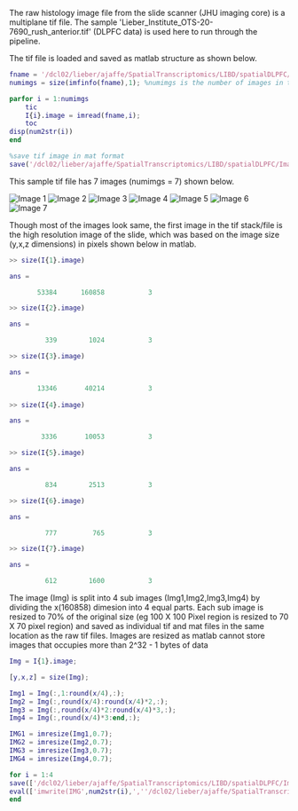 
The raw histology image file from the slide scanner (JHU imaging core) is a multiplane tif file. The sample 'Lieber_Institute_OTS-20-7690_rush_anterior.tif' (DLPFC data) is used here to run through the pipeline. 

The tif file is loaded and saved as matlab structure as shown below. 

```matlab
fname = '/dcl02/lieber/ajaffe/SpatialTranscriptomics/LIBD/spatialDLPFC/Images/Lieber_Institute_OTS-20-7690_rush_anterior.tif';
numimgs = size(imfinfo(fname),1); %numimgs is the number of images in the tif file

parfor i = 1:numimgs
    tic
    I{i}.image = imread(fname,i);
    toc
disp(num2str(i))
end

%save tif image in mat format
save('/dcl02/lieber/ajaffe/SpatialTranscriptomics/LIBD/spatialDLPFC/Images/Lieber_Institute_OTS-20-7690_rush_anterior.mat','I', '-v7.3');

```

This sample tif file has 7 images (numimgs = 7) shown below.

<img src="https://github.com/LieberInstitute/Spatial_ImgProcessing/blob/main/img1.png" title="Image 1" /> <img src="https://github.com/LieberInstitute/Spatial_ImgProcessing/blob/main/img2.png" title="Image 2" /> <img src="https://github.com/LieberInstitute/Spatial_ImgProcessing/blob/main/img3.png" title="Image 3" /> <img src="https://github.com/LieberInstitute/Spatial_ImgProcessing/blob/main/img4.png" title="Image 4" /> <img src="https://github.com/LieberInstitute/Spatial_ImgProcessing/blob/main/img5.png" title="Image 5" /> <img src="https://github.com/LieberInstitute/Spatial_ImgProcessing/blob/main/img6.png" title="Image 6" /> <img src="https://github.com/LieberInstitute/Spatial_ImgProcessing/blob/main/img7.png" title="Image 7" /><br/>

Though most of the images look same, the first image in the tif stack/file is the high resolution image of the slide, which was based on the image size (y,x,z dimensions) in pixels shown below in matlab. 

```matlab
>> size(I{1}.image)

ans =

       53384      160858           3

>> size(I{2}.image)

ans =

         339        1024           3

>> size(I{3}.image)

ans =

       13346       40214           3
       
>> size(I{4}.image)

ans =

        3336       10053           3

>> size(I{5}.image)  

ans =

         834        2513           3

>> size(I{6}.image)

ans =

         777         765           3

>> size(I{7}.image)  

ans =

         612        1600           3

```

The image (Img) is split into 4 sub images (Img1,Img2,Img3,Img4) by dividing the x(160858) dimesion into 4 equal parts. Each sub image is resized to 70% of the original size (eg 100 X 100 Pixel region is resized to 70 X 70 pixel region) and saved as individual tif and mat files in the same location as the raw tif files. Images are resized as matlab cannot store images that occupies more than 2^32 - 1 bytes of data

```matlab
Img = I{1}.image;

[y,x,z] = size(Img);

Img1 = Img(:,1:round(x/4),:);
Img2 = Img(:,round(x/4):round(x/4)*2,:);
Img3 = Img(:,round(x/4)*2:round(x/4)*3,:);
Img4 = Img(:,round(x/4)*3:end,:);

IMG1 = imresize(Img1,0.7);
IMG2 = imresize(Img2,0.7);
IMG3 = imresize(Img3,0.7);
IMG4 = imresize(Img4,0.7);

for i = 1:4
save(['/dcl02/lieber/ajaffe/SpatialTranscriptomics/LIBD/spatialDLPFC/Images/Lieber_Institute_OTS-20-7690_rush_anterior_',num2str(i),'.mat'],['Img',num2str(i)],'-v7.3');
eval(['imwrite(IMG',num2str(i),',''/dcl02/lieber/ajaffe/SpatialTranscriptomics/LIBD/spatialDLPFC/Images/Lieber_Institute_OTS-20-7690_rush_anterior_',num2str(i),'.tif'')']);
end

